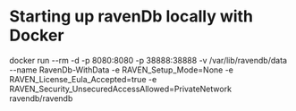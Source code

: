 
# Starting up ravenDb locally with Docker

docker run --rm -d -p 8080:8080 -p 38888:38888 -v /var/lib/ravendb/data --name RavenDb-WithData -e RAVEN_Setup_Mode=None -e RAVEN_License_Eula_Accepted=true -e RAVEN_Security_UnsecuredAccessAllowed=PrivateNetwork ravendb/ravendb